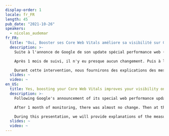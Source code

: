 ```yaml
---
display-order: 1
locale: fr_FR
length: 45
pub_date: "2021-10-26"
speakers:
  - nicolas_audemar
fr_FR:
  title: "Oui, Booster ses Core Web Vitals améliore sa visibilité sur Google"
  description: >-
    Suite à l'annonce de Google de son update spécial performance web ([en savoir plus](https://www.sistrix.fr/blog/google-deploie-la-mise-a-jour-page-experience/)) SISTRIX a engagé des mesures pour suivre les performances d'un échantillon représentatifs de centaines de milliers de sites.

    Après 1 mois de suivi, il n'y eu presque aucun changement. Puis à la fin officielle du déploiement, nous avons découvert que les sites ayant des CWV médiocres ont perdu 3,7 points de pourcentage de moins que la moyenne. Ceux qui en ont de bons ont bondi d'un point ([en savoir plus](https://www.sistrix.fr/blog/mise-a-jour-de-lexperience-des-pages-les-core-web-vitals-sont-un-facteur-de-classement-mesurable/)). 

    Durant cette intervention, nous fournirons des explications des mesures et études réalisés, et prendrons des exemples pour montrer ce qui a été affecté à la hausse ou à la baisse sur les sites.
  slides: ~
  video: ~
en_US:
  title: Yes, boosting your Core Web Vitals improves your visibility on Google
  description: >-
    Following Google's announcement of its special web performance update SISTRIX engaged in measurements to track the performance of a representative sample of hundreds of thousands of sites.

    After 1 month of monitoring, there was almost no change. Then at the official end of the rollout, we found that sites with poor CWVs lost 3.7 percentage points less than the average. Those with good ones jumped one point ([read more](https://www.sistrix.com/blog/core-web-vitals-is-a-measurable-ranking-factor/)). 

    During this presentation, we will provide explanations of the measurements and studies conducted, and take examples to show what went up or down at the sites.
  slides: ~
  video: ~
---
```

